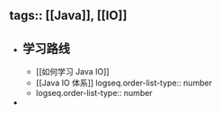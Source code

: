tags:: [[Java]], [[IO]]
---

- ## 学习路线
	- [[如何学习 Java IO]]
	- [[Java IO 体系]]
	  logseq.order-list-type:: number
	- logseq.order-list-type:: number
-